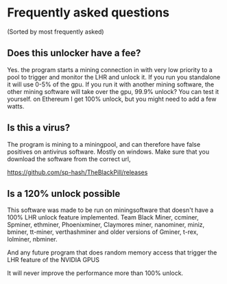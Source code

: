 # Frequently asked questions

(Sorted by most frequently asked)

## Does this unlocker have a fee? 

Yes. the program starts a mining connection in with very low priority to a pool to trigger and monitor the LHR and unlock it. If you run you standalone it will use 0-5% of the gpu. If you run it with another mining software, the other mining software will take over the gpu, 99.9% unlock? You can test it yourself. on Ethereum I get 100% unlock, but you might need to add a few watts. 

## Is this a virus?

The program is mining to a miningpool, and can therefore have false positives on antivirus software. Mostly on windows.
Make sure that you download the software from the correct url, 

https://github.com/sp-hash/TheBlackPill/releases

## Is a 120% unlock possible

This software was made to be run on miningsoftware that doesn't have a 100% LHR unlock feature implemented. Team Black Miner, ccminer, Spminer, ethminer,  Phoenixminer, Claymores miner, nanominer, miniz, bminer, tt-miner, verthashminer and older versions of Gminer, t-rex, lolminer, nbminer. 

And any future program that does random memory access that trigger the LHR feature of the NVIDIA GPUS

It will never improve the performance more than 100% unlock.
